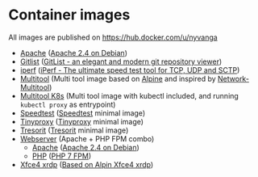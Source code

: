 # Container images

All images are published on https://hub.docker.com/u/nyvanga

- [Apache](apache/) ([Apache 2.4 on Debian](https://github.com/docker-library/httpd/tree/master/2.4))
- [Gitlist](gitlist/) ([GitList - an elegant and modern git repository viewer](http://gitlist.org))
- [iperf](iperf/) ([iPerf - The ultimate speed test tool for TCP, UDP and SCTP](https://iperf.fr/))
- [Multitool](multitool/) (Multi tool image based on [Alpine](https://github.com/alpinelinux/docker-alpine) and inspired by [Network-Multitool](https://github.com/Praqma/Network-MultiTool))
- [Multitool K8s](multitool-k8s/) (Multi tool image with kubectl included, and running ```kubectl proxy``` as entrypoint)
- [Speedtest](speedtest/) ([Speedtest](https://www.speedtest.net) minimal image)
- [Tinyproxy](tinyproxy/) ([Tinyproxy](https://tinyproxy.github.io/) minimal image)
- [Tresorit](tresorit/) ([Tresorit](https://tresorit.com) minimal image)
- [Webserver](webserver/) (Apache + PHP FPM combo)
   - [Apache](webserver/apache/) ([Apache 2.4 on Debian](https://github.com/docker-library/httpd/tree/master/2.4))
   - [PHP](webserver/php/) ([PHP 7 FPM](https://github.com/docker-library/php/tree/master/7.4/alpine3.11/fpm))
- [Xfce4 xrdp](xfce4-xrdp/) ([Based on Alpin Xfce4 xrdp](https://github.com/danielguerra69/alpine-xfce4-xrdp))
